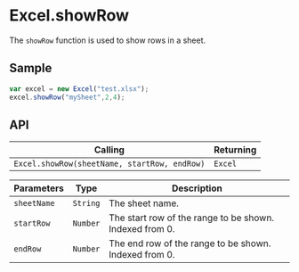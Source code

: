 # Excel.showRow

The `showRow` function is used to show rows in a sheet.

## Sample

```javascript
var excel = new Excel("test.xlsx");
excel.showRow("mySheet",2,4);
```

## API

| Calling | Returning |
|---|---|
| `Excel.showRow(sheetName, startRow, endRow)` | `Excel` |

| Parameters | Type | Description |
|---|---|---|
| `sheetName` | `String` | The sheet name. |
| `startRow` | `Number` | The start row of the range to be shown. Indexed from 0. |
| `endRow` | `Number` | The end row of the range to be shown. Indexed from 0. |
